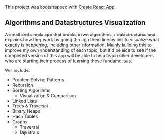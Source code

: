 This project was bootstrapped with [Create React App](https://github.com/facebook/create-react-app).

## Algorithms and Datastructures Visualization 

A small and simple app that breaks down algorithms + datastructures and explains how they work by going through them line by line to visualize what exactly is happening, including other information. Mainly building this to improve my own understanding of each topic, but it'd be nice to see if the completed version of this app will be able to help teach other developers who are starting their process of learning these fundamentals.

Will include:
- Problem Solving Patterns
- Recursion
- Sorting Algorithms
  - Visualization & Comparison
- Linked Lists
- Trees & Traversal
- Binary Heaps
- Hash Tables
- Graphs
  - Traversal
  - Dijkstra's
